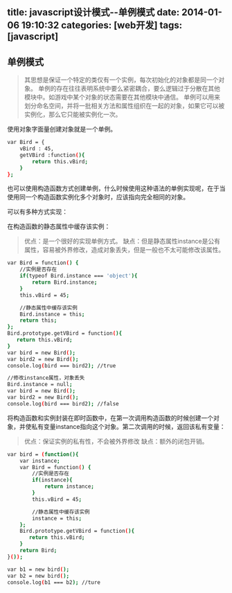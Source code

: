 title: javascript设计模式--单例模式
date: 2014-01-06 19:10:32
categories: [web开发]
tags: [javascript]
---

单例模式
-------------------------

> 其思想是保证一个特定的类仅有一个实例，每次初始化的对象都是同一个对象。
> 单例的存在往往表明系统中要么紧密耦合，要么逻辑过于分散在其他模块中。如游戏中某个对象的状态需要在其他模块中通信。
> 单例可以用来划分命名空间，并将一批相关方法和属性组织在一起的对象，如果它可以被实例化，那么它只能被实例化一次。

使用对象字面量创建对象就是一个单例。

```sh
var Bird = {
    vBird : 45,
    getVBird :function(){
        return this.vBird;
    }
};
```

也可以使用构造函数方式创建单例，什么时候使用这种语法的单例实现呢，在于当使用同一个构造函数实例化多个对象时，应该指向完全相同的对象。
<!--more-->
可以有多种方式实现：

在构造函数的静态属性中缓存该实例：

> 优点：是一个很好的实现单例方式。
> 缺点：但是静态属性instance是公有属性，容易被外界修改，造成对象丢失，但是一般也不太可能修改该属性。

```sh
var Bird = function() {
    //实例是否存在
    if(typeof Bird.instance === 'object'){
        return Bird.instance;
    }
    this.vBird = 45;

    //静态属性中缓存该实例
    Bird.instance = this;
    return this;
};
Bird.prototype.getVBird = function(){
   return this.vBird;
}
var bird = new Bird();
var bird2 = new Bird();
console.log(bird === bird2); //true

//修改instance属性，对象丢失
Bird.instance = null;
var bird = new Bird();
var bird2 = new Bird();
console.log(bird === bird2); //false
```

将构造函数和实例封装在即时函数中，在第一次调用构造函数的时候创建一个对象，并使私有变量instance指向这个对象。第二次调用的时候，返回该私有变量：

> 优点：保证实例的私有性，不会被外界修改
> 缺点：额外的闭包开销。

```sh
var bird = (function(){
    var instance;
    var Bird = function() {
        //实例是否存在
        if(instance){
            return instance;
        }
        this.vBird = 45;

        //静态属性中缓存该实例
        instance = this;
    };
    Bird.prototype.getVBird = function(){
       return this.vBird;
    }
    return Bird;
}());

var b1 = new bird();
var b2 = new bird();
console.log(b1 === b2); //ture
```

